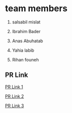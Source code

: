 # team members 

1. salsabil mislat 

2. Ibrahim Bader 

3. Anas Abuhatab

4. Yahia labib

5. Rihan founeh


## PR Link 
[PR Link 1](https://github.com/Anas-Abuhatab/game_of_greed/pull/3)

[PR Link 2](https://github.com/Anas-Abuhatab/game_of_greed/pull/6)

[PR Link 3](https://github.com/Anas-Abuhatab/game_of_greed/pull/7)
